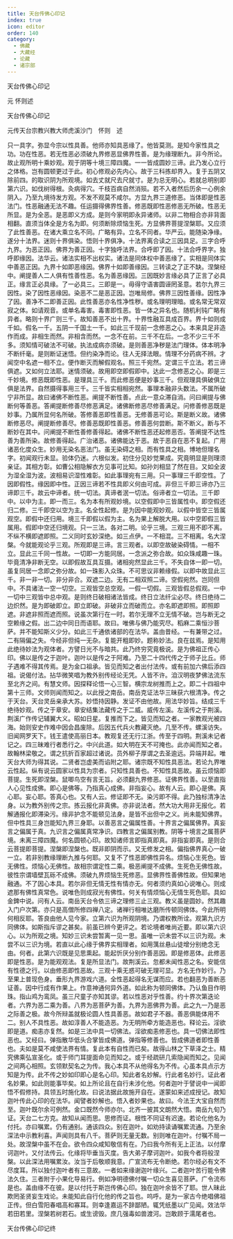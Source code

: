 ```yaml
---
title: 天台传佛心印记
index: true
icon: editor
order: 140
category:
  - 佛藏
  - 大藏经
  - 论藏
  - 诸宗部
---
```


  天台传佛心印记  

元 怀则述  

天台传佛心印记  

元传天台宗教兴教大师虎溪沙门　怀则　述  

只一具字。弥显今宗以性具善。他师亦知具恶缘了。他皆莫测。是知今家性具之功。功在性恶。若无性恶必须破九界修恶显佛界性善。是为缘理断九。非今所论。故止观所明十乘妙观。观于阴等十境三障四魔。一一皆成圆妙三谛。此乃发心立行之体格。岂有圆顿更过于此。初心修观必先内心。故于三科拣却界入。复于五阴又除前四。的取识阴为所观境。如去丈就尺去尺就寸。是为总无明心。若就总明别即第六识。如伐树得根。灸病得穴。千枝百病自然消殒。若不入者然后历余一心例余阴入。乃至九境待发方观。不发不观莫不咸尔。方显九界三道修恶。当体即是性恶法门。性恶融通无法不趣。任运摄得佛界性善。修恶既即性恶修恶无所破。性恶无所显。是为全恶。是恶即义方成。是则今家明即永异诸师。以非二物相合亦非背面相翻。直须当体全是方名为即。何须断除烦恼生死。方显佛界菩提涅槃耶。又应须了此性善恶。在诸大乘立名不同。广略有异。立名不同者。华严云。能随染净缘。遂分十法界。迷则十界俱染。悟则十界俱净。十法界离合读之三因具足。三字合呼九界。为恶正因。佛界为善正因。十字独呼法界。合呼即了因。十法合呼界字。独呼即缘因。法华云。诸法实相不出权实。诸法是同体权中善恶缘了。实相是同体实中善恶正因。九界十如即恶缘因。佛界十如即善缘因。三转读之了正不缺。涅槃经中。阐提善人二人俱有性善性恶。名为善恶缘因。三因既妙言缘必具了正言了必具正。缘言正必具缘。了一必具三。三即是一。毋得守语害圆诬罔圣意。若尔九界三因性。染了因性恶缘因。染恶不二是恶正因。岂唯局修。佛界三因性善缘。因性净了因。善净不二即善正因。此性善恶亦名性净性秽。或名理明理暗。或名常无常双寂之体。如请观音。或单名毒害。毒害即性恶。皆一体之异名也。随机利钝广略有异者。略则十界广则三千。故知善恶不出十界。十界性融互具成百界。界十如则成千如。假名一千。五阴一千国土一千。如此三千现前一念修恶之心。本来具足非造作而成。非相生而然。非相含而然。一念不在前。三千不在后。一念不少三千不多。须知情可破法不可破。执法成病亦须破。是则善恶净秽是法门理体。体本明净不断纤毫。是则断证迷悟。但约染净而论。往人无择法眼。情理不分药病不辨。才闻空中名遮一相不立。便作断灭而解假观名。照三千宛然。定谓三千立法。若三谛俱遮。又如何立法耶。迷情须破。故用即空即假即中。达此一念修恶之心。即是三千妙境。修恶既即性恶。是理具三千。而此修恶便是妙事三千。但观理具俱破俱立俱是法界。自然摄得事用三千。三千皆实相相宛然。事理本融非头数法。不属所破宁非所显。故曰诸佛不断性恶。阐提不断性善。点此一意众滞自消。问曰阐提与佛断何等善恶。答阐提断修善尽修恶满足。诸佛断修恶尽修善满足。问修善修恶既是妙事。乃属所显何名所破。答修善恶即性善恶。无修善恶可论。斯是断义故。诸佛断修恶尽。阐提断修善尽。修善恶既即性善恶。修善恶何尝断。斯不断义。断与不断妙在其中。问阐提不断性善修善得起。诸佛不断性恶还起修恶否。答阐提不达性善为善所染。故修善得起。广治诸恶。诸佛能达于恶。故于恶自在恶不复起。广用诸恶化度众生。妙用无染名恶法门。虽无染碍之相。而有性具之相。博地但理名字。初闻观行未显。验体仍迷。六根似发。初住分见妙觉果成。究竟明显是则理须亲证。其相方彰。如曹公相隐解衣方见事可比知。如孙刘相显了然在目。又如全波为湿全湿为波。波相易识湿性难彰。如此事理宛有三用。只一事理三千即空性。了因即假性。缘因即中性。正因三谛若不性具即义何由可成。非但三千即三谛亦乃三谛即三千。故云中谛者。统一切法。真谛者泯一切法。俗谛者立一切法。三千即中。以中为主。即一而三。名为本有所观妙境。以空假即中三皆属性中。即空假还归二修。三千即空以空为主。名全性起修。是为因中能观妙观。以假中皆空三皆属观空。即假中还归用。境三千即假以假为主。名为果上解脱大用。以中空即假三皆属用。假即中空还归境观。只一三法。各对二明。论乎三境。三观三用不即不离。不纵不横即遮即照。二义同时玄妙深绝。如三点伊。一不相混。三不相离。名大涅槃。今就能观论乎三观。所观即是三谛。言三观者。以即空故破染碍情。一相不立。显此三千同一性故。一切即一方能同居。一念派之弥合故。如众珠咸趣一珠。毕竟清净非断无空。以即假故互具互摄。诸相宛然显此三千。不失自体一即一切。虽复同居一念即之弥分故。如一珠影入众珠。不可思议非赖缘假。以即中故显此三千。非一非一切。非分非合。双遮二边。无有二相双照二谛。空假宛然。岂同但中。不具诸法一空一切空。三观皆空总空观。一假一切假。三观皆假总假观。一中一切中三观皆中总中观。是则终日破相诸法皆成。终日立法纤尘必尽。终日绝待二边炽然。是为即破即立。即立即破。非破非立而破而立。亦名即遮即照。即照即遮。非遮非照而遮而照。说虽次第行在一时。若尔无理不立无情不破。岂与断无之空赖缘之假。出二边中同日而语耶。故曰。唯佛与佛乃能究尽。稻麻二乘恒沙菩萨。并不能知斯义少分。如此三千通依诸部的在法华。盖由昔经。一有兼带之过。二有隔偏之失。今经非但纯一无杂。复能开粗即妙。题称妙法。良在兹焉。是知用此绝待妙法为观体者。方譬日光不与暗共。此乃终穷究竟极说。是为佛祖正传心印。佛以是传之于迦叶。迦叶以是传之于阿难。乃至二十四代传之于师子比丘。师子遇难不得其传焉。是为金口祖承。皆见而知之者出付法传。或有前加六佛后添四祖。说偈付法。拈华微笑唱为教外别传经论无凭。人皆不许。洎汉明夜梦佛法流东至北齐之间。有慧文师。因探释论悟一心三智。横宗龙树推而上之。即二十四祖中第十三师。文师则闻而知之。以此授之南岳。南岳克证法华三昧获六根清净。传之于天台。天台灵岳亲承大苏。妙悟持因静。发证不由他故。用法华妙旨。结成三千绝待妙观。传之于章安。章安结集法藏传之于二威。威传左溪。左溪传之于荆溪。荆溪广作传记辅翼大义。昭如日星。复推而下之。皆见而知之者。一家教观光被四海。始则安史作难中因会昌废除。后因五代兵火教藏灭绝。几至不传。螺溪访失。旧闻网罗天下。钱王遣使高丽日本。教观复还无行江浙。传至于四明。荆溪未记者记之。四三昧难行者悉行之。中兴此道。如大明在天不可掩也。此亦闻而知之者。故翰林梁敬之。谓之抗折百家超过诸说。员外柳子厚谓之去圣逾远。异端并起。唯天台大师为得其说。二贤者岂虚美而谄附之耶。诸宗既不知性具恶法。若论九界唯云性起。纵有说云圆家以性具为宗者。只知性具善也。不知性具恶故。虽云烦恼即菩提。生死即涅槃。鼠唧鸟空有言无旨。必须翻九界修恶。证佛界性善。以至直指人心见性成佛。即心是佛等。乃指真心成佛。非指妄心。故有人云。即心是佛。真心耶。妄心耶。答真心也。又有人云。修证即不无。染污即不得。此乃独标清净法身。以为教外别传之宗。拣云报化非真佛。亦非说法者。然大功大用非无报化。若解通报化即滞染污。缘非护念不能顿见法身。是皆不出但中之义。尚未能知佛界。但中性具三身岂能知九界三身耶。以善恶言之偏属性善。十界言之偏属佛界。真妄言之偏属于真。九识言之偏属真常净识。四教言之偏属别教。阴等十境言之属菩萨境。未离三障四魔。何名圆顿心印。故知诸师言即指真即真。非指妄即真。是则合云菩提即菩提。涅槃即涅槃也。既非即阴而示。又无修发之相。偏指佛界真心一破一立。若非别教缘理断九推与何耶。又复不了性恶即佛性异名。烦恼心生死色。皆无佛性。烦恼心无佛性。故相宗谓定性二乘。极恶阐提不成佛。生死色无佛性故。彼性宗谓墙壁瓦砾不成佛。须破九界烦恼生死修恶。显佛界性善佛性故。但知果地融通。不了因心本具。若尔非但无情无性有情亦无。何者须约真如心说唯心。则成遮那有佛性真常色。说唯色则成寂光有佛性。何关有情烦恼心无情生死色耶。具如金錍中说。问有人云。南岳天台令依三谛之理修三止三观。教义虽是圆妙。然其趣入门户次第。亦只是高僧所修四禅八定。诸禅行相唯达磨所传顿同佛体。今此所明何相反耶。答良由他人见今家。立第六识为所观阴境。乃谓权教所诠。观第九识方同佛体。如斯指斥谬之甚矣。前虽已辨今更评之。若论境者唯尚近要。即以第六识心。以为所观之境。知妙三识未尝暂离一见一思。虽唯一识未尝不以三识为观。未尝不以三识为境。若直以此心缘于佛界实相理者。如用蕅丝悬山徒增分别绝念无由。何者。此第六识既是见思熏起。能起忻厌分别作善恶因。即是修恶体。此修恶即是性恶。是为能观观法。复是所显法门。故荆溪云。忽都未闻性恶之名。安能信有性德之行。以由修恶即性恶故。三观十乘无惑可破无理可显。方名无作妙行。乃至果上普现色身。垂形九界游戏六道。全性恶起得名无谋而应。若也翻恶为善断恶证善。因中行成有作果上。作意神通何异外道。如此称为顿同佛体。乃认鱼目作明珠。指山鸡为鸾凤。虽三尺童子亦知其谬。若以性恶对乎性善。约十界次第迭论者。六界为恶二乘为善。八界为恶菩萨为善。九界为恶佛界为善。此之九一乃是恶之际善之极。故今所辩盖就极论圆人性具善恶。故如君子不器。善恶俱能体用不二。别人不具性恶。故如淳善人不能造恶。为无明所牵方能造恶也。释论云。淫欲即是道。痴恚亦复然。如是三法中具一切佛法。淫欲痴恚修恶也。具一切佛法即性恶也。又经曰。弹指散华低头合掌皆成佛道。弹指等修善也。皆成佛道者即性善也。夫如是莫不咸使法界有情。复此本有自性而已矣。故得山林之下草泽之士。精究佛乘弘宣圣化。或于师门耳提面命见而知之。或于经疏研几索隐闻而知之。见闻之间两心相照。玄领默契名之为传。我心本具不从他得名为不传。心虽本具点示方知是为传。此不传之妙如印即心是名心印。知此者名妙解。行此者名妙行。证此者名妙果。如此则能事毕矣。如上所论且在自行未涉化他。何者迦叶于譬说中一闻即悟不假修持。具领五时施化故。曰说法据此故施开自在。遂蒙如来述成授记。故知迦叶传此心印的在法华。闻譬者妙解也。悟入者妙果也。故曰。今法王大宝自然而至。迦叶既尔余可例然。金口既然今师亦尔。北齐一披其文朗然大悟。南岳九旬乃证。天台二七方克。故知从闻而思。思修而证。根性不同证有迟速。若论化他名为付托。亦曰嘱累。仍有通别。通该四众。别在迦叶。如劝持读诵嘱累流通。乃至余深法中示教利喜。声闻则具有八千。菩萨则无量无数。别则唯在迦叶。付嘱不局一处。故涅槃中虽不在会。欲令四众咸知敬信有在。乃曰我今所有无上正法。以付摩诃迦叶。又付法传云。化缘将毕垂当灭度。告大弟子摩诃迦叶。如我今者将般涅槃。以此深法用嘱累汝。汝当于后敬顺我意。广宣流布无令断绝。若尔经必有文不尽度耳。所以独付迦叶者有三意故。一者如来缘谢迦叶缘兴。二者迦叶苦行能令佛法久住。三者附于小果化导易行。例如净明德佛付嘱一切众生喜见菩萨。广令流布是也。盖由缘不在彼。是以付托于斯岂传佛心印。独在迦叶余皆不了耶。世人昧此欺罔圣贤妄生戏论。未能知此自行化他的传之旨也。呜呼。是为一家古今绝唱佛祖正传。但白雪阳春唱高和寡耳。则幸逢嘉运不辞鄙陋。辄凭纸墨以广见闻。效法华若田若里。涅槃若树若石。或生谤毁。庶几强毒如兽渡河。岂敢顾于濡尾者也。  

天台传佛心印记终  
